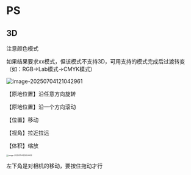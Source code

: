 # PS

## 3D

注意颜色模式

如果结果要求xx模式，但该模式不支持3D，可用支持的模式完成后过渡转变（如：RGB->Lab模式->CMYK模式）

![image-20250704121042961](D:\01\技术\感获\md文档\艺术设计.assets\image-20250704121042961.png)

【原地位置】沿任意方向旋转

【原地位置】沿一个方向滚动

【位置】移动

【视角】拉近拉远

【体积】缩放

<img src="D:\01\技术\感获\md文档\艺术设计.assets\image-20250704125054455.png" alt="image-20250704125054455" style="zoom: 33%;" />

左下角是对相机的移动，要按住拖动才行

